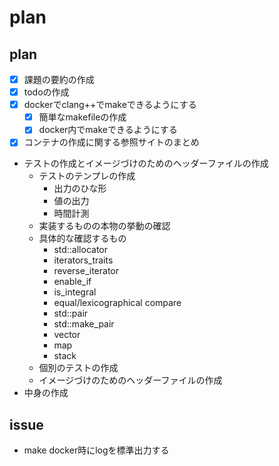 # plan

## plan

- [x] 課題の要約の作成
- [x] todoの作成
- [x] dockerでclang++でmakeできるようにする
  - [x] 簡単なmakefileの作成
  - [x] docker内でmakeできるようにする
- [x] コンテナの作成に関する参照サイトのまとめ
- テストの作成とイメージづけのためのヘッダーファイルの作成
  - テストのテンプレの作成
    - 出力のひな形
    - 値の出力
    - 時間計測
  - 実装するものの本物の挙動の確認
  - 具体的な確認するもの
    - std::allocator
    - iterators_traits
    - reverse_iterator
    - enable_if
    - is_integral
    - equal/lexicographical compare
    - std::pair
    - std::make_pair
    - vector
    - map
    - stack
  - 個別のテストの作成
  - イメージづけのためのヘッダーファイルの作成
- 中身の作成

## issue

- make docker時にlogを標準出力する
